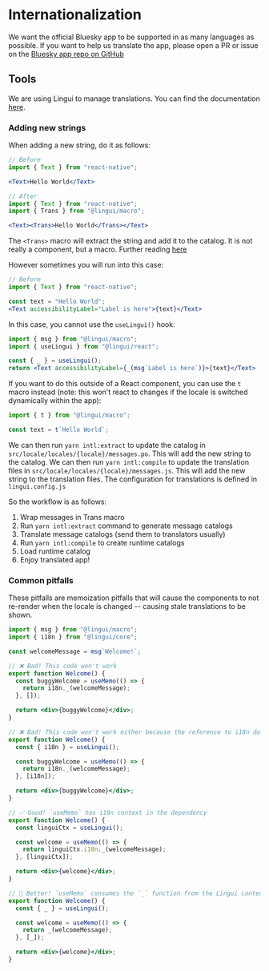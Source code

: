 # Internationalization

We want the official Bluesky app to be supported in as many languages as possible. If you want to help us translate the app, please open a PR or issue on the [Bluesky app repo on GitHub](https://github.com/bluesky-social/social-app)

## Tools
We are using Lingui to manage translations. You can find the documentation [here](https://lingui.dev/).

### Adding new strings
When adding a new string, do it as follows:
```jsx
// Before
import { Text } from "react-native";

<Text>Hello World</Text>
```

```jsx
// After
import { Text } from "react-native";
import { Trans } from "@lingui/macro";

<Text><Trans>Hello World</Trans></Text>
```

The `<Trans>` macro will extract the string and add it to the catalog. It is not really a component, but a macro. Further reading [here](https://lingui.dev/ref/macro.html)

However sometimes you will run into this case:
```jsx
// Before
import { Text } from "react-native";

const text = "Hello World";
<Text accessibilityLabel="Label is here">{text}</Text>
```
In this case, you cannot use the `useLingui()` hook:
```jsx
import { msg } from "@lingui/macro";
import { useLingui } from "@lingui/react";

const { _ } = useLingui();
return <Text accessibilityLabel={_(msg`Label is here`)}>{text}</Text>
```

If you want to do this outside of a React component, you can use the `t` macro instead (note: this won't react to changes if the locale is switched dynamically within the app):
```jsx
import { t } from "@lingui/macro";

const text = t`Hello World`;
```

We can then run `yarn intl:extract` to update the catalog in `src/locale/locales/{locale}/messages.po`. This will add the new string to the catalog.
We can then run `yarn intl:compile` to update the translation files in `src/locale/locales/{locale}/messages.js`. This will add the new string to the translation files. 
The configuration for translations is defined in `lingui.config.js`

So the workflow is as follows:
1. Wrap messages in Trans macro
2. Run `yarn intl:extract` command to generate message catalogs
3. Translate message catalogs (send them to translators usually)
4. Run `yarn intl:compile` to create runtime catalogs
5. Load runtime catalog
6. Enjoy translated app!

### Common pitfalls
These pitfalls are memoization pitfalls that will cause the components to not re-render when the locale is changed -- causing stale translations to be shown.

```jsx
import { msg } from "@lingui/macro";
import { i18n } from "@lingui/core";

const welcomeMessage = msg`Welcome!`;

// ❌ Bad! This code won't work
export function Welcome() {
  const buggyWelcome = useMemo(() => {
    return i18n._(welcomeMessage);
  }, []);

  return <div>{buggyWelcome}</div>;
}

// ❌ Bad! This code won't work either because the reference to i18n does not change
export function Welcome() {
  const { i18n } = useLingui();

  const buggyWelcome = useMemo(() => {
    return i18n._(welcomeMessage);
  }, [i18n]);

  return <div>{buggyWelcome}</div>;
}

// ✅ Good! `useMemo` has i18n context in the dependency
export function Welcome() {
  const linguiCtx = useLingui();

  const welcome = useMemo(() => {
    return linguiCtx.i18n._(welcomeMessage);
  }, [linguiCtx]);

  return <div>{welcome}</div>;
}

// 🤩 Better! `useMemo` consumes the `_` function from the Lingui context
export function Welcome() {
  const { _ } = useLingui();

  const welcome = useMemo(() => {
    return _(welcomeMessage);
  }, [_]);

  return <div>{welcome}</div>;
}
```